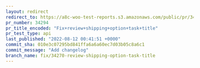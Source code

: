 ```yaml
---
layout: redirect
redirect_to: https://a8c-woo-test-reports.s3.amazonaws.com/public/pr/34294/api/index.html
pr_number: 34294
pr_title_encoded: "Fix+review+shipping+option+task+title"
pr_test_type: api
last_published: "2022-08-12 00:41:51 +0000"
commit_sha: 010e3c07295bd841ffa6a6a60ec7d03b05c8a6c1
commit_message: "Add changelog"
branch_name: fix/34270-review-shipping-option-task-title
---
```

